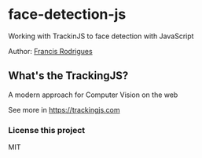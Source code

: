# face-detection-js #

Working with TrackinJS to face detection with JavaScript

Author: [Francis Rodrigues](https://github.com/francisrod01)


## What's the TrackingJS? ##

A modern approach for Computer Vision on the web

See more in https://trackingjs.com


### License this project ###

MIT
